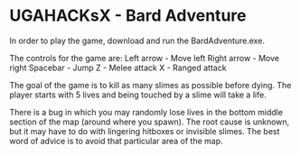 # UGAHACKsX - Bard Adventure

In order to play the game, download and run the BardAdventure.exe.

The controls for the game are:
Left arrow - Move left
Right arrow - Move right
Spacebar - Jump
Z - Melee attack
X - Ranged attack

The goal of the game is to kill as many slimes as possible before dying.
The player starts with 5 lives and being touched by a slime will take a life.

There is a bug in which you may randomly lose lives in the bottom middle section of the map (around where you spawn).
The root cause is unknown, but it may have to do with lingering hitboxes or invisible slimes.
The best word of advice is to avoid that particular area of the map.